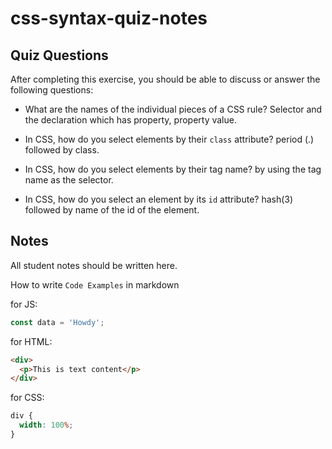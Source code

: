 # css-syntax-quiz-notes

## Quiz Questions

After completing this exercise, you should be able to discuss or answer the following questions:

- What are the names of the individual pieces of a CSS rule?
  Selector and the declaration which has property, property value.
- In CSS, how do you select elements by their `class` attribute?
  period (.) followed by class.

- In CSS, how do you select elements by their tag name?
  by using the tag name as the selector.

- In CSS, how do you select an element by its `id` attribute?
  hash(3) followed by name of the id of the element.

## Notes

All student notes should be written here.

How to write `Code Examples` in markdown

for JS:

```javascript
const data = 'Howdy';
```

for HTML:

```html
<div>
  <p>This is text content</p>
</div>
```

for CSS:

```css
div {
  width: 100%;
}
```
